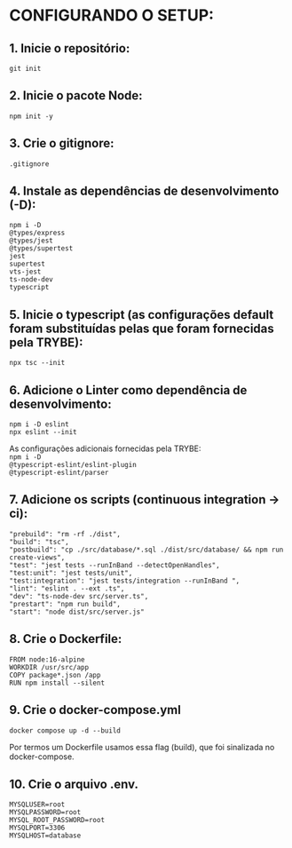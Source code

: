 # CONFIGURANDO O SETUP:

## 1.  Inicie o repositório:

  `git init` 

## 2.  Inicie o pacote Node:

  `npm init -y` 

## 3.  Crie o gitignore:

  `.gitignore` 

## 4.  Instale as dependências de desenvolvimento (-D):

  `npm i -D` <br>
  `@types/express` <br>
  `@types/jest` <br>
  `@types/supertest` <br>
  `jest` <br>
  `supertest` <br>
  `vts-jest` <br>
  `ts-node-dev` <br>
  `typescript` <br>

## 5.  Inicie o typescript (as configurações default foram substituídas pelas que foram fornecidas pela TRYBE):

  `npx tsc --init` 

## 6.  Adicione o Linter como dependência de desenvolvimento:

  `npm i -D eslint` <br>
  `npx eslint --init` <br>

As configurações adicionais fornecidas pela TRYBE: <br>
  `npm i -D` <br>
  `@typescript-eslint/eslint-plugin` <br>
  `@typescript-eslint/parser` <br>

## 7.  Adicione os scripts (continuous integration -> ci):

  `"prebuild": "rm -rf ./dist",` <br>
  `"build": "tsc",` <br>
  `"postbuild": "cp ./src/database/*.sql ./dist/src/database/ && npm run create-views",` <br>
  `"test": "jest tests --runInBand --detectOpenHandles",` <br>
  `"test:unit": "jest tests/unit",` <br>
  `"test:integration": "jest tests/integration --runInBand ",` <br>
  `"lint": "eslint . --ext .ts",` <br>
  `"dev": "ts-node-dev src/server.ts",` <br>
  `"prestart": "npm run build",` <br>
  `"start": "node dist/src/server.js"` <br>

## 8.  Crie o Dockerfile:

  `FROM node:16-alpine` <br>
  `WORKDIR /usr/src/app` <br>
  `COPY package*.json /app` <br>
  `RUN npm install --silent` <br>

## 9.  Crie o docker-compose.yml

  `docker compose up -d --build` 

Por termos um Dockerfile usamos essa flag (build), que foi sinalizada no docker-compose.

## 10.  Crie o arquivo .env.

  `MYSQLUSER=root` <br>
  `MYSQLPASSWORD=root` <br>
  `MYSQL_ROOT_PASSWORD=root` <br>
  `MYSQLPORT=3306` <br>
  `MYSQLHOST=database` <br>
